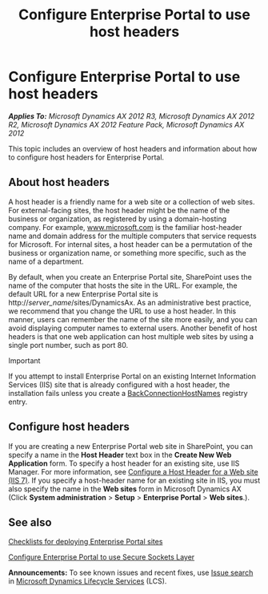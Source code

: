 ﻿---
title: Configure Enterprise Portal to use host headers
TOCTitle: Configure Enterprise Portal to use host headers
ms:assetid: af2684b5-cd44-4254-8fdc-047906df1b4e
ms:mtpsurl: https://technet.microsoft.com/en-us/library/Hh352312(v=AX.60)
ms:contentKeyID: 36687941
ms.date: 04/18/2014
mtps_version: v=AX.60
---

# Configure Enterprise Portal to use host headers 


_**Applies To:** Microsoft Dynamics AX 2012 R3, Microsoft Dynamics AX 2012 R2, Microsoft Dynamics AX 2012 Feature Pack, Microsoft Dynamics AX 2012_

This topic includes an overview of host headers and information about how to configure host headers for Enterprise Portal.

## About host headers

A host header is a friendly name for a web site or a collection of web sites. For external-facing sites, the host header might be the name of the business or organization, as registered by using a domain-hosting company. For example, www.microsoft.com is the familiar host-header name and domain address for the multiple computers that service requests for Microsoft. For internal sites, a host header can be a permutation of the business or organization name, or something more specific, such as the name of a department.

By default, when you create an Enterprise Portal site, SharePoint uses the name of the computer that hosts the site in the URL. For example, the default URL for a new Enterprise Portal site is http://*server\_name*/sites/DynamicsAx. As an administrative best practice, we recommend that you change the URL to use a host header. In this manner, users can remember the name of the site more easily, and you can avoid displaying computer names to external users. Another benefit of host headers is that one web application can host multiple web sites by using a single port number, such as port 80.


> [!IMPORTANT]
> <P>If you attempt to install Enterprise Portal on an existing Internet Information Services (IIS) site that is already configured with a host header, the installation fails unless you create a <A href="http://go.microsoft.com/fwlink/?linkid=194948">BackConnectionHostNames</A> registry entry.</P>



## Configure host headers

If you are creating a new Enterprise Portal web site in SharePoint, you can specify a name in the **Host Header** text box in the **Create New Web Application** form. To specify a host header for an existing site, use IIS Manager. For more information, see [Configure a Host Header for a Web site (IIS 7)](http://go.microsoft.com/fwlink/?linkid=223134). If you specify a host-header name for an existing site in IIS, you must also specify the name in the **Web sites** form in Microsoft Dynamics AX (Click **System administration** \> **Setup** \> **Enterprise Portal** \> **Web sites**.).

## See also

[Checklists for deploying Enterprise Portal sites](checklists-for-deploying-enterprise-portal-sites.md)

[Configure Enterprise Portal to use Secure Sockets Layer](configure-enterprise-portal-to-use-secure-sockets-layer.md)

  
**Announcements:** To see known issues and recent fixes, use [Issue search](http://go.microsoft.com/fwlink/?linkid=389258) in [Microsoft Dynamics Lifecycle Services](http://go.microsoft.com/fwlink/?linkid=306505) (LCS).

